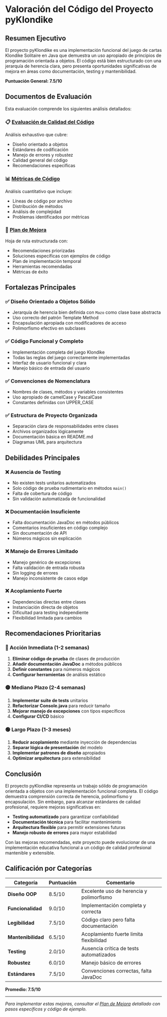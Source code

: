 # Valoración del Código del Proyecto pyKlondike

## Resumen Ejecutivo

El proyecto pyKlondike es una implementación funcional del juego de cartas Klondike Solitaire en Java que demuestra un uso apropiado de principios de programación orientada a objetos. El código está bien estructurado con una jerarquía de herencia clara, pero presenta oportunidades significativas de mejora en áreas como documentación, testing y mantenibilidad.

**Puntuación General: 7.5/10**

## Documentos de Evaluación

Esta evaluación comprende los siguientes análisis detallados:

### 📋 [Evaluación de Calidad del Código](EVALUACION_CALIDAD_CODIGO.md)
Análisis exhaustivo que cubre:
- Diseño orientado a objetos
- Estándares de codificación
- Manejo de errores y robustez
- Calidad general del código
- Recomendaciones específicas

### 📊 [Métricas de Código](METRICAS_CODIGO.md)
Análisis cuantitativo que incluye:
- Líneas de código por archivo
- Distribución de métodos
- Análisis de complejidad
- Problemas identificados por métricas

### 🔧 [Plan de Mejora](PLAN_MEJORA.md)
Hoja de ruta estructurada con:
- Recomendaciones priorizadas
- Soluciones específicas con ejemplos de código
- Plan de implementación temporal
- Herramientas recomendadas
- Métricas de éxito

## Fortalezas Principales

### ✅ Diseño Orientado a Objetos Sólido
- Jerarquía de herencia bien definida con `Mazo` como clase base abstracta
- Uso correcto del patrón Template Method
- Encapsulación apropiada con modificadores de acceso
- Polimorfismo efectivo en subclases

### ✅ Código Funcional y Completo
- Implementación completa del juego Klondike
- Todas las reglas del juego correctamente implementadas
- Interfaz de usuario funcional y clara
- Manejo básico de entrada del usuario

### ✅ Convenciones de Nomenclatura
- Nombres de clases, métodos y variables consistentes
- Uso apropiado de camelCase y PascalCase
- Constantes definidas con UPPER_CASE

### ✅ Estructura de Proyecto Organizada
- Separación clara de responsabilidades entre clases
- Archivos organizados lógicamente
- Documentación básica en README.md
- Diagramas UML para arquitectura

## Debilidades Principales

### ❌ Ausencia de Testing
- No existen tests unitarios automatizados
- Solo código de prueba rudimentario en métodos `main()`
- Falta de cobertura de código
- Sin validación automatizada de funcionalidad

### ❌ Documentación Insuficiente
- Falta documentación JavaDoc en métodos públicos
- Comentarios insuficientes en código complejo
- Sin documentación de API
- Números mágicos sin explicación

### ❌ Manejo de Errores Limitado
- Manejo genérico de excepciones
- Falta validación de entrada robusta
- Sin logging de errores
- Manejo inconsistente de casos edge

### ❌ Acoplamiento Fuerte
- Dependencias directas entre clases
- Instanciación directa de objetos
- Dificultad para testing independiente
- Flexibilidad limitada para cambios

## Recomendaciones Prioritarias

### 🔴 Acción Inmediata (1-2 semanas)
1. **Eliminar código de prueba** de clases de producción
2. **Añadir documentación JavaDoc** a métodos públicos
3. **Definir constantes** para números mágicos
4. **Configurar herramientas** de análisis estático

### 🟡 Mediano Plazo (2-4 semanas)
1. **Implementar suite de tests** unitarios
2. **Refactorizar Console.java** para reducir tamaño
3. **Mejorar manejo de excepciones** con tipos específicos
4. **Configurar CI/CD** básico

### 🟢 Largo Plazo (1-3 meses)
1. **Reducir acoplamiento** mediante inyección de dependencias
2. **Separar lógica de presentación** del modelo
3. **Implementar patrones de diseño** apropiados
4. **Optimizar arquitectura** para extensibilidad

## Conclusión

El proyecto pyKlondike representa un trabajo sólido de programación orientada a objetos con una implementación funcional completa. El código demuestra comprensión correcta de herencia, polimorfismo y encapsulación. Sin embargo, para alcanzar estándares de calidad profesional, requiere mejoras significativas en:

- **Testing automatizado** para garantizar confiabilidad
- **Documentación técnica** para facilitar mantenimiento
- **Arquitectura flexible** para permitir extensiones futuras
- **Manejo robusto de errores** para mayor estabilidad

Con las mejoras recomendadas, este proyecto puede evolucionar de una implementación educativa funcional a un código de calidad profesional mantenible y extensible.

## Calificación por Categorías

| Categoría | Puntuación | Comentario |
|-----------|------------|------------|
| **Diseño OOP** | 8.5/10 | Excelente uso de herencia y polimorfismo |
| **Funcionalidad** | 9.0/10 | Implementación completa y correcta |
| **Legibilidad** | 7.5/10 | Código claro pero falta documentación |
| **Mantenibilidad** | 6.5/10 | Acoplamiento fuerte limita flexibilidad |
| **Testing** | 2.0/10 | Ausencia crítica de tests automatizados |
| **Robustez** | 6.0/10 | Manejo básico de errores |
| **Estándares** | 7.5/10 | Convenciones correctas, falta JavaDoc |

**Promedio: 7.5/10**

---

*Para implementar estas mejoras, consultar el [Plan de Mejora](PLAN_MEJORA.md) detallado con pasos específicos y código de ejemplo.*